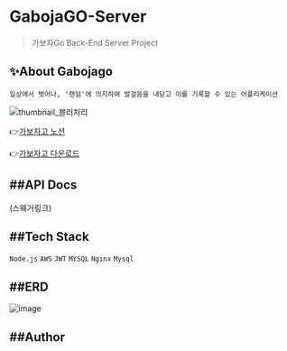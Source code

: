 # GabojaGO-Server

> 가보자Go Back-End Server Project

## ✨About Gabojago
```일상에서 벗어나, '랜덤'에 의지하여 발걸음을 내딛고 이를 기록할 수 있는 어플리케이션```

![thumbnail_블러처리](https://user-images.githubusercontent.com/87413634/161949401-f500469c-ff35-4cf1-88c9-85226991e16e.jpg)

:point_right:[가보자고 노션](https://bit.ly/Gabojago)

:point_right:[가보자고 다운로드](https://bit.ly/GabojagoDown)


##API Docs
------------
(스웨거링크)


##Tech Stack
------------
```Node.js``` ```AWS``` ```JWT``` ```MYSQL``` ```Nginx``` ```Mysql``` 


##ERD
------------
![image](https://user-images.githubusercontent.com/87413634/161952509-17de07ec-c5d8-4dfa-8889-9721c6b9814a.png)

##Author
------------
